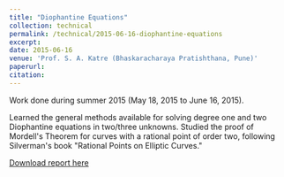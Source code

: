 ```yaml
---
title: "Diophantine Equations"
collection: technical
permalink: /technical/2015-06-16-diophantine-equations
excerpt:
date: 2015-06-16
venue: 'Prof. S. A. Katre (Bhaskaracharaya Pratishthana, Pune)'
paperurl: 
citation: 
---
```

Work done during summer 2015 (May 18, 2015 to June 16, 2015).

Learned the general methods available for solving degree one and two Diophantine equations in two/three unknowns. Studied the proof of Mordell's Theorem for curves with a rational point of order two, following Silverman's book "Rational Points on Elliptic Curves."

[Download report here](http://gkorpal.github.io/files/summer2015-diophantine_equations-gaurish.pdf)
